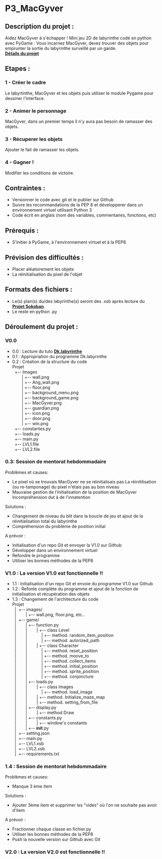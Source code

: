 # P3_MacGyver

## Description du projet :
Aidez MacGyver à s'échapper !
Mini jeu 2D de labyrinthe codé en python avec PyGame :
Vous incarnez MacGyver, devez trouver des objets pour emprunter la sortie du labyrinthe surveillé par un garde.  
[**Détails du projet**](https://openclassrooms.com/projects/aidez-macgyver-a-sechapper)

## Etapes :
### 1 - Créer le cadre 
Le labyrtinthe, MacGyver et les objets puis utiliser le module Pygame pour dessiner l'interface.
### 2 - Animer le personnage 
MacGyver, dans un premier temps il n'y aura pas besoin de ramasser des objets.
### 3 - Récuperer les objets 
Ajouter le fait de ramasser les objets.
### 4 - Gagner ! 
Modifier les conditions de victoire.

## Contraintes :
- Versionner le code avec git et le publier sur Github  
- Suivre les recommandations de la PEP 8 et développerer dans un environnement virtuel utilisant Python 3  
- Code écrit en anglais (nom des variables, commentaires, fonctions, etc)

## Prérequis :
- S'initier à PyGame, à l'environnement virtuel et à la PEP8

## Prévision des difficultés :
- Placer aléatoirement les objets 
- La réinitialisation du pixel de l'objet

## Formats des fichiers :
- Le(s) plan(s) du/des labyrinthe(s) seront des .xsb après lecture du [**Projet Sokoban**](https://chamilo.univ-grenoble-alpes.fr/courses/IUT1RT1M2109/document/1718-Sokoban/build/index.html).
- Le reste en python .py

## Déroulement du projet :

### V0.0
- 0.0 : Lecture du tuto [**Dk.labyrinthe**](http://sdz.tdct.org/sdz/interface-graphique-pygame-pour-python.html)
- 0.1 : Appropriation du programme Dk.labyrinthe
- 0.2 : Création de la structure du code  
  Projet  
&nbsp;&nbsp;+-- Images  
&nbsp;&nbsp;&nbsp;&nbsp;&nbsp;&nbsp;&nbsp;&nbsp;|     +-- wall.png  
&nbsp;&nbsp;&nbsp;&nbsp;&nbsp;&nbsp;&nbsp;&nbsp;|     +-- Ang_wall.png  
&nbsp;&nbsp;&nbsp;&nbsp;&nbsp;&nbsp;&nbsp;&nbsp;|     +-- floor.png  
&nbsp;&nbsp;&nbsp;&nbsp;&nbsp;&nbsp;&nbsp;&nbsp;|     +-- background_menu.png  
&nbsp;&nbsp;&nbsp;&nbsp;&nbsp;&nbsp;&nbsp;&nbsp;|     +-- background_game.png  
&nbsp;&nbsp;&nbsp;&nbsp;&nbsp;&nbsp;&nbsp;&nbsp;|     +-- MacGyver.png  
&nbsp;&nbsp;&nbsp;&nbsp;&nbsp;&nbsp;&nbsp;&nbsp;|     +-- guardian.png  
&nbsp;&nbsp;&nbsp;&nbsp;&nbsp;&nbsp;&nbsp;&nbsp;|     +-- icon.png  
&nbsp;&nbsp;&nbsp;&nbsp;&nbsp;&nbsp;&nbsp;&nbsp;|     +-- door.png  
&nbsp;&nbsp;&nbsp;&nbsp;&nbsp;&nbsp;&nbsp;&nbsp;|     +-- win.png  
&nbsp;&nbsp;+--   constantes.py  
&nbsp;&nbsp;+--   loads.py  
&nbsp;&nbsp;+--   main.py  
&nbsp;&nbsp;+--   LVL1.file  
&nbsp;&nbsp;+--   LVL2.file  

### 0.3: Session de mentorat hebdommadaire  

Problèmes et causes:
- Le pixel où se trouvais MacGyver ne se réinitialisais pas
  La réinitilisation (ou re-tamponage) du pixel n'étais pas au bon niveau
- Mauvaise gestion de l'initialisation de la position de MacGyver
  Incompréhension dut à de l'innatention

Solutions :
- Changement de niveau du blit dans la boucle de jeu et ajout de la réinitialisation total du labyrinthe
- Compréhension du problème de position initial

A prévoir :

- Initialisation d'un repo Git et envoyer la V1.0 sur Github
- Développer dans un environnement virtuel
- Refondre le programme
- Utiliser les bonnes méthodes de la PEP8

### V1.0 : La version V1.0 est fonctionnelle !! 

- 1.1 : Initialisation d'un repo Git et envoie du programme V1.0 sur Github  
- 1.2 : Refonte complète du programme et ajout de la fonction de initialisation et récupération des objets  
- 1.3 : Changement de l'architecture du code  
  Projet  
&nbsp;&nbsp;|&nbsp;&nbsp;+-- images/  
&nbsp;&nbsp;|&nbsp;&nbsp;&nbsp;&nbsp;&nbsp;&nbsp;&nbsp;&nbsp;|     +-- wall.png, floor.png, etc..  
&nbsp;&nbsp;|&nbsp;&nbsp;+-- game/  
&nbsp;&nbsp;|&nbsp;&nbsp;&nbsp;&nbsp;&nbsp;&nbsp;&nbsp;&nbsp;|     +-- function.py  
&nbsp;&nbsp;|&nbsp;&nbsp;&nbsp;&nbsp;&nbsp;&nbsp;&nbsp;&nbsp;|&nbsp;&nbsp;&nbsp;&nbsp;&nbsp;&nbsp;&nbsp;&nbsp;|     +-- class Level  
&nbsp;&nbsp;|&nbsp;&nbsp;&nbsp;&nbsp;&nbsp;&nbsp;&nbsp;&nbsp;|&nbsp;&nbsp;&nbsp;&nbsp;&nbsp;&nbsp;&nbsp;&nbsp;&nbsp;&nbsp;&nbsp;&nbsp;|     +-- method. random_item_position  
&nbsp;&nbsp;|&nbsp;&nbsp;&nbsp;&nbsp;&nbsp;&nbsp;&nbsp;&nbsp;|&nbsp;&nbsp;&nbsp;&nbsp;&nbsp;&nbsp;&nbsp;&nbsp;&nbsp;&nbsp;&nbsp;&nbsp;|     +-- method. autorized_path  
&nbsp;&nbsp;|&nbsp;&nbsp;&nbsp;&nbsp;&nbsp;&nbsp;&nbsp;&nbsp;|&nbsp;&nbsp;&nbsp;&nbsp;&nbsp;&nbsp;&nbsp;&nbsp;|     +-- class Character  
&nbsp;&nbsp;|&nbsp;&nbsp;&nbsp;&nbsp;&nbsp;&nbsp;&nbsp;&nbsp;|&nbsp;&nbsp;&nbsp;&nbsp;&nbsp;&nbsp;&nbsp;&nbsp;&nbsp;&nbsp;&nbsp;&nbsp;|     +-- method. reset_position  
&nbsp;&nbsp;|&nbsp;&nbsp;&nbsp;&nbsp;&nbsp;&nbsp;&nbsp;&nbsp;|&nbsp;&nbsp;&nbsp;&nbsp;&nbsp;&nbsp;&nbsp;&nbsp;&nbsp;&nbsp;&nbsp;&nbsp;|     +-- method. moove_to  
&nbsp;&nbsp;|&nbsp;&nbsp;&nbsp;&nbsp;&nbsp;&nbsp;&nbsp;&nbsp;|&nbsp;&nbsp;&nbsp;&nbsp;&nbsp;&nbsp;&nbsp;&nbsp;&nbsp;&nbsp;&nbsp;&nbsp;|     +-- method. collect_items  
&nbsp;&nbsp;|&nbsp;&nbsp;&nbsp;&nbsp;&nbsp;&nbsp;&nbsp;&nbsp;|&nbsp;&nbsp;&nbsp;&nbsp;&nbsp;&nbsp;&nbsp;&nbsp;&nbsp;&nbsp;&nbsp;&nbsp;|     +-- method. initial_position  
&nbsp;&nbsp;|&nbsp;&nbsp;&nbsp;&nbsp;&nbsp;&nbsp;&nbsp;&nbsp;|&nbsp;&nbsp;&nbsp;&nbsp;&nbsp;&nbsp;&nbsp;&nbsp;&nbsp;&nbsp;&nbsp;&nbsp;|     +-- method. sprite_position  
&nbsp;&nbsp;|&nbsp;&nbsp;&nbsp;&nbsp;&nbsp;&nbsp;&nbsp;&nbsp;|&nbsp;&nbsp;&nbsp;&nbsp;&nbsp;&nbsp;&nbsp;&nbsp;&nbsp;&nbsp;&nbsp;&nbsp;|     +-- method. conjoncture  
&nbsp;&nbsp;|&nbsp;&nbsp;&nbsp;&nbsp;&nbsp;&nbsp;&nbsp;&nbsp;|     +-- loads.py  
&nbsp;&nbsp;|&nbsp;&nbsp;&nbsp;&nbsp;&nbsp;&nbsp;&nbsp;&nbsp;|&nbsp;&nbsp;&nbsp;&nbsp;&nbsp;&nbsp;&nbsp;&nbsp;|     +-- class Images  
&nbsp;&nbsp;|&nbsp;&nbsp;&nbsp;&nbsp;&nbsp;&nbsp;&nbsp;&nbsp;|&nbsp;&nbsp;&nbsp;&nbsp;&nbsp;&nbsp;&nbsp;&nbsp;&nbsp;&nbsp;&nbsp;&nbsp;|     +-- method. load_image  
 &nbsp;&nbsp;|&nbsp;&nbsp;&nbsp;&nbsp;&nbsp;&nbsp;&nbsp;&nbsp;|&nbsp;&nbsp;&nbsp;&nbsp;&nbsp;&nbsp;&nbsp;&nbsp;|     +-- method. Initialize_maze_map   
 &nbsp;&nbsp;|&nbsp;&nbsp;&nbsp;&nbsp;&nbsp;&nbsp;&nbsp;&nbsp;|&nbsp;&nbsp;&nbsp;&nbsp;&nbsp;&nbsp;&nbsp;&nbsp;|     +-- method. setting_from_file  
&nbsp;&nbsp;|&nbsp;&nbsp;&nbsp;&nbsp;&nbsp;&nbsp;&nbsp;&nbsp;|     +-- display.py  
&nbsp;&nbsp;|&nbsp;&nbsp;&nbsp;&nbsp;&nbsp;&nbsp;&nbsp;&nbsp;|&nbsp;&nbsp;&nbsp;&nbsp;&nbsp;&nbsp;&nbsp;&nbsp;|     +-- method Draw   
&nbsp;&nbsp;|&nbsp;&nbsp;&nbsp;&nbsp;&nbsp;&nbsp;&nbsp;&nbsp;|     +-- constants.py  
&nbsp;&nbsp;|&nbsp;&nbsp;&nbsp;&nbsp;&nbsp;&nbsp;&nbsp;&nbsp;|&nbsp;&nbsp;&nbsp;&nbsp;&nbsp;&nbsp;&nbsp;&nbsp;|     +-- window's constants  
&nbsp;&nbsp;|&nbsp;&nbsp;&nbsp;&nbsp;&nbsp;&nbsp;&nbsp;&nbsp;|     +-- __init__.py  
&nbsp;&nbsp;|&nbsp;&nbsp;+-- setting.json  
&nbsp;&nbsp;|&nbsp;&nbsp;+-- main.py  
&nbsp;&nbsp;|&nbsp;&nbsp;+-- LVL1.xsb  
&nbsp;&nbsp;|&nbsp;&nbsp;+-- LVL2.xsb  
&nbsp;&nbsp;|&nbsp;&nbsp;+-- requirements.txt  

### 1.4 : Session de mentorat hebdommadaire  

Problèmes et causes:  
- Manque 3 ème item
  
Solutions :
- Ajouter 3ème item et supprimer les "vides" où l'on ne souhaite pas avoir d'item
  
A prévoir :  
- Fractionner chaque classe en fichier.py
- Utiliser les bonnes méthodes de la PEP8
- Push la nouvelle version sur Github avec Git

### V2.0 : La version V2.0 est fonctionnelle !! 





